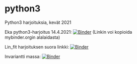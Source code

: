 # python3
Python3 harjoituksia, kevät 2021

Eka python3-harjoitus 14.4.2021: [![Binder](https://mybinder.org/badge_logo.svg)](https://mybinder.org/v2/gh/luomapet/python3/HEAD?filepath=Python_harj_140421.ipynb)
(Linkin voi kopioida mybinder.orgin alalaidasta)

Lin_fit harjoituksen suora linkki: [![Binder](https://mybinder.org/badge_logo.svg)](https://mybinder.org/v2/gh/luomapet/python3/HEAD?filepath=Lin_fit%2020.4.2021.ipynb)

Invariantti massa: [![Binder](https://mybinder.org/badge_logo.svg)](https://mybinder.org/v2/gh/luomapet/python3/HEAD?filepath=Invariantti%20massa.ipynb)

